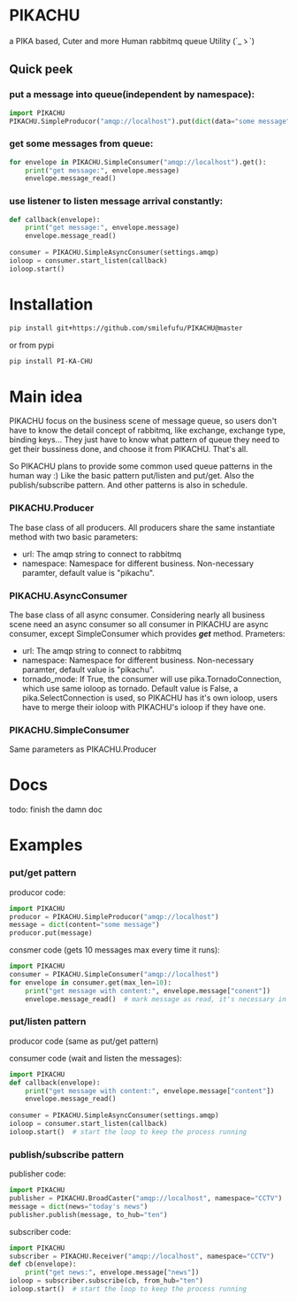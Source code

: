 # PIKACHU
a PIKA based, Cuter and more Human rabbitmq queue Utility (´_ゝ`)

## Quick peek
### put a message into queue(independent by namespace):
```python
import PIKACHU
PIKACHU.SimpleProducor("amqp://localhost").put(dict(data="some message"))
```

### get some messages from queue:

```python
for envelope in PIKACHU.SimpleConsumer("amqp://localhost").get():
    print("get message:", envelope.message)
    envelope.message_read()
```

### use listener to listen message arrival constantly:

```python
def callback(envelope):
    print("get message:", envelope.message)
    envelope.message_read()
    
consumer = PIKACHU.SimpleAsyncConsumer(settings.amqp)
ioloop = consumer.start_listen(callback)
ioloop.start()
```



# Installation

```bash
pip install git+https://github.com/smilefufu/PIKACHU@master
```
or from pypi
```bash
pip install PI-KA-CHU
```

# Main idea

PIKACHU focus on the business scene of message queue, so users don't have to know the detail concept of rabbitmq, like exchange, exchange type, binding keys... They just have to know what pattern of queue they need to get their bussiness done, and choose it from PIKACHU. That's all.

So PIKACHU plans to provide some common used queue patterns in the human way :) Like the basic pattern put/listen and put/get. Also the publish/subscribe pattern. And other patterns is also in schedule.

### PIKACHU.Producer

The base class of all producers. All producers share the same instantiate method with two basic parameters:

- url:  The amqp string to connect to rabbitmq
- namespace: Namespace for different business. Non-necessary paramter, default value is "pikachu".

### PIKACHU.AsyncConsumer

The base class of all async consumer. Considering nearly all business scene need an async consumer so all consumer in PIKACHU are async consumer, except SimpleConsumer which provides ***get*** method. Prameters:

- url:  The amqp string to connect to rabbitmq
- namespace: Namespace for different business. Non-necessary paramter, default value is "pikachu".
- tornado_mode: If True, the consumer will use pika.TornadoConnection, which use same ioloop as tornado. Default value is False, a pika.SelectConnection is used, so PIKACHU has it's own ioloop, users have to merge their ioloop with PIKACHU's ioloop if they have one.

### PIKACHU.SimpleConsumer

Same parameters as PIKACHU.Producer

# Docs

todo: finish the damn doc

# Examples

### put/get pattern

producor code:

```python
import PIKACHU
producor = PIKACHU.SimpleProducor("amqp://localhost")
message = dict(content="some message")
producor.put(message)
```

consmer code (gets 10 messages max every time it runs):

```python
import PIKACHU
consumer = PIKACHU.SimpleConsumer("amqp://localhost")
for envelope in consumer.get(max_len=10):
    print("get message with content:", envelope.message["conent"])
    envelope.message_read()  # mark message as read, it's necessary in put/get or put/listen pattern. If you miss it, all unmarked message will be delivered again next time you start your consumer.
```

### put/listen pattern

producor code (same as put/get pattern)

consumer code (wait and listen the messages):

```python
import PIKACHU
def callback(envelope):
    print("get message with content:", envelope.message["content"])
    envelope.message_read()
    
consumer = PIKACHU.SimpleAsyncConsumer(settings.amqp)
ioloop = consumer.start_listen(callback)
ioloop.start()  # start the loop to keep the process running
```

### publish/subscribe pattern

publisher code:

```python
import PIKACHU
publisher = PIKACHU.BroadCaster("amqp://localhost", namespace="CCTV")
message = dict(news="today's news")
publisher.publish(message, to_hub="ten")
```

subscriber code:

```python
import PIKACHU
subscriber = PIKACHU.Receiver("amqp://localhost", namespace="CCTV")
def cb(envelope):
    print("get news:", envelope.message["news"])
ioloop = subscriber.subscribe(cb, from_hub="ten")
ioloop.start()  # start the loop to keep the process running
```











